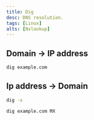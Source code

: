 ```yaml
---
title: Dig
desc: DNS resolution.
tags: [Linux]
alts: [Nslookup]
---
```


## Domain -> IP address

```sh
dig example.com
```

## Ip address -> Domain

```sh
dig -x 
```

```sh
dig example.com MX
```